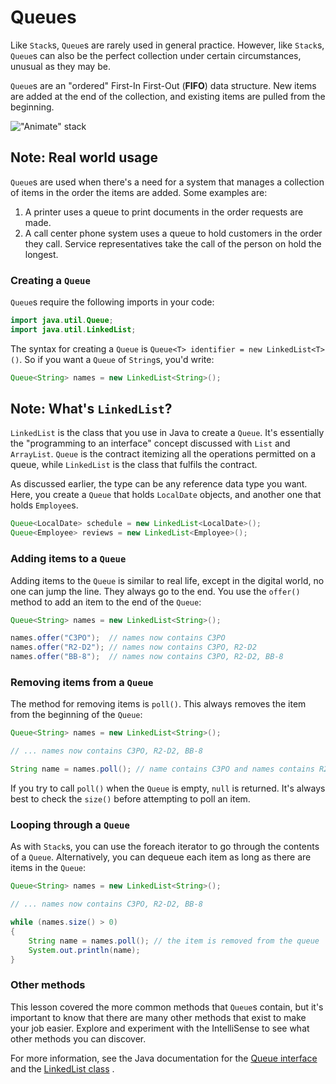 # Queues

Like `Stack`s, `Queue`s are rarely used in general practice. However, like `Stack`s, `Queue`s can also be the perfect collection under certain circumstances, unusual as they may be.

`Queue`s are an "ordered" First-In First-Out (**FIFO**) data structure. New items are added at the end of the collection, and existing items are pulled from the beginning.

!["Animate" stack](https://bootcamp-os-lms-prd-public.s3.us-west-2.amazonaws.com/content/688845031b0dda15ca587eead9b6e1cc.gif)

## Note: Real world usage

`Queue`s are used when there's a need for a system that manages a collection of items in the order the items are added. Some examples are:

1.  A printer uses a queue to print documents in the order requests are made.
2.  A call center phone system uses a queue to hold customers in the order they call. Service representatives take the call of the person on hold the longest.

### Creating a `Queue`

`Queue`s require the following imports in your code:

```java
import java.util.Queue;
import java.util.LinkedList;
```

The syntax for creating a `Queue` is `Queue<T> identifier = new LinkedList<T>()`. So if you want a `Queue` of `String`s, you'd write:

```java
Queue<String> names = new LinkedList<String>();
```

## Note: What's `LinkedList`?

`LinkedList` is the class that you use in Java to create a `Queue`. It's essentially the "programming to an interface" concept discussed with `List` and `ArrayList`. `Queue` is the contract itemizing all the operations permitted on a queue, while `LinkedList` is the class that fulfils the contract.

As discussed earlier, the type can be any reference data type you want. Here, you create a `Queue` that holds `LocalDate` objects, and another one that holds `Employee`s.

```java
Queue<LocalDate> schedule = new LinkedList<LocalDate>();
Queue<Employee> reviews = new LinkedList<Employee>();
```

### Adding items to a `Queue`

Adding items to the `Queue` is similar to real life, except in the digital world, no one can jump the line. They always go to the end. You use the `offer()` method to add an item to the end of the `Queue`:

```java
Queue<String> names = new LinkedList<String>();

names.offer("C3PO");  // names now contains C3PO
names.offer("R2-D2"); // names now contains C3PO, R2-D2
names.offer("BB-8");  // names now contains C3PO, R2-D2, BB-8
```

### Removing items from a `Queue`

The method for removing items is `poll()`. This always removes the item from the beginning of the `Queue`:

```java
Queue<String> names = new LinkedList<String>();

// ... names now contains C3PO, R2-D2, BB-8

String name = names.poll(); // name contains C3PO and names contains R2-D2, BB-8
```

If you try to call `poll()` when the `Queue` is empty, `null` is returned. It's always best to check the `size()` before attempting to poll an item.

### Looping through a `Queue`

As with `Stack`s, you can use the foreach iterator to go through the contents of a `Queue`. Alternatively, you can dequeue each item as long as there are items in the `Queue`:

```java
Queue<String> names = new LinkedList<String>();

// ... names now contains C3PO, R2-D2, BB-8

while (names.size() > 0)
{
    String name = names.poll(); // the item is removed from the queue
    System.out.println(name);
}
```

### Other methods

This lesson covered the more common methods that `Queue`s contain, but it's important to know that there are many other methods that exist to make your job easier. Explore and experiment with the IntelliSense to see what other methods you can discover.

For more information, see the Java documentation for the [Queue interface](https://docs.oracle.com/javase/8/docs/api/java/util/Queue.html) and the [LinkedList class](https://docs.oracle.com/javase/8/docs/api/java/util/LinkedList.html) .